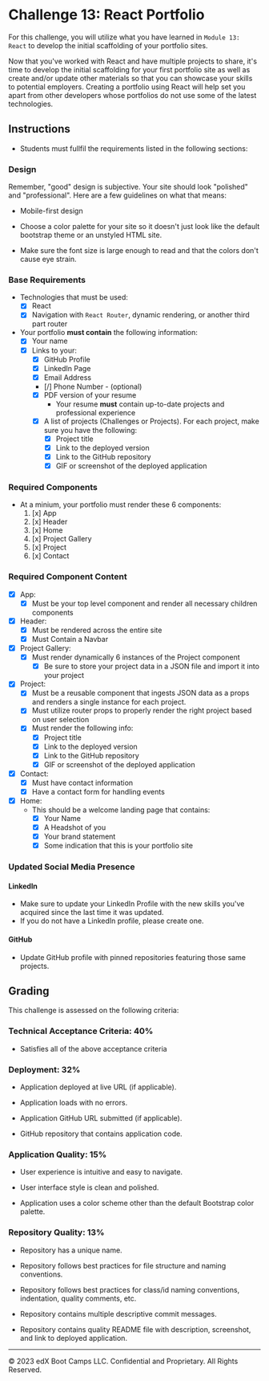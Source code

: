 # Challenge 13: React Portfolio

For this challenge, you will utilize what you have learned in `Module 13: React` to develop the initial scaffolding of your portfolio sites.

Now that you've worked with React and have multiple projects to share, it's time to develop the initial scaffolding for your first portfolio site as well as create and/or update other materials so that you can showcase your skills to potential employers. Creating a portfolio using React will help set you apart from other developers whose portfolios do not use some of the latest technologies.

## Instructions

* Students must fullfil the requirements listed in the following sections:

### Design

Remember, "good" design is subjective. Your site should look "polished" and "professional". Here are a few guidelines on what that means:

* Mobile-first design

* Choose a color palette for your site so it doesn't just look like
the default bootstrap theme or an unstyled HTML site.

* Make sure the font size is large enough to read and that the colors don't cause eye strain.

### Base Requirements

* Technologies that must be used:
  * [x] React
  * [x] Navigation with `React Router`, dynamic rendering, or another third part router
* Your portfolio **must contain** the following information:
  * [x] Your name
  * [x] Links to your:
    * [x] GitHub Profile
    * [x] LinkedIn Page
    * [x] Email Address
    * [/] Phone Number - (optional)
    * [x] PDF version of your resume
      * Your resume **must** contain up-to-date projects and professional experience
    * [x] A list of projects (Challenges or Projects). For each project, make sure you have the following:
      * [x] Project title
      * [x] Link to the deployed version
      * [x] Link to the GitHub repository
      * [x] GIF or screenshot of the deployed application

### Required Components

* At a minium, your portfolio must render these 6 components:
  1. [x] App
  2. [x] Header
  4. [x] Home
  5. [x] Project Gallery
  6. [x] Project
  7. [x] Contact

### Required Component Content
* [x] App:
  * [x] Must be your top level component and render all necessary children components
* [x] Header:
   * [x] Must be rendered across the entire site
   * [x] Must Contain a Navbar
* [x] Project Gallery:
  * [x] Must render dynamically 6 instances of the Project component
    * [x] Be sure to store your project data in a JSON file and import it into your project
* [x] Project:
   * [x] Must be a reusable component that ingests JSON data as a props and renders a single instance for each project.
   * [x] Must utilize router props to properly render the right project based on user selection
   * [x] Must render the following info:
     * [x] Project title
     * [x] Link to the deployed version
     * [x] Link to the GitHub repository
     * [x] GIF or screenshot of the deployed application
* [x] Contact:
  * [x] Must have contact information
  * [x] Have a contact form for handling events
* [x] Home:
  * This should be a welcome landing page that contains:
     * [x] Your Name
     * [x] A Headshot of you
     * [x] Your brand statement
     * [x] Some indication that this is your portfolio site

### Updated Social Media Presence
#### LinkedIn

* Make sure to update your LinkedIn Profile with the new skills you've acquired since the last time it was updated.
* If you do not have a LinkedIn profile, please create one.
#### GitHub

* Update GitHub profile with pinned repositories featuring those same projects.

## Grading

This challenge is assessed on the following criteria: 

### Technical Acceptance Criteria: 40%

* Satisfies all of the above acceptance criteria 

### Deployment: 32%

* Application deployed at live URL (if applicable).

* Application loads with no errors.

* Application GitHub URL submitted (if applicable).

* GitHub repository that contains application code.

### Application Quality: 15%

* User experience is intuitive and easy to navigate.

* User interface style is clean and polished.

* Application uses a color scheme other than the default Bootstrap color palette.

### Repository Quality: 13%

* Repository has a unique name.

* Repository follows best practices for file structure and naming conventions.

* Repository follows best practices for class/id naming conventions, indentation, quality comments, etc.

* Repository contains multiple descriptive commit messages.

* Repository contains quality README file with description, screenshot, and link to deployed application.
---
© 2023 edX Boot Camps LLC. Confidential and Proprietary. All Rights Reserved.
